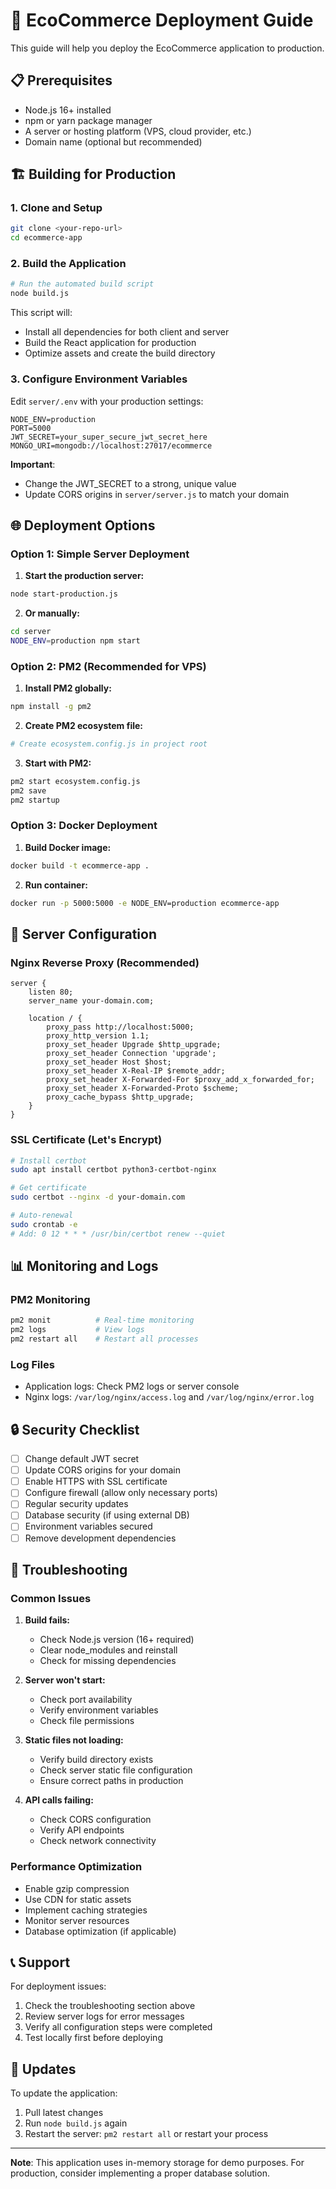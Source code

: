 # 🚀 EcoCommerce Deployment Guide

This guide will help you deploy the EcoCommerce application to production.

## 📋 Prerequisites

- Node.js 16+ installed
- npm or yarn package manager
- A server or hosting platform (VPS, cloud provider, etc.)
- Domain name (optional but recommended)

## 🏗️ Building for Production

### 1. Clone and Setup
```bash
git clone <your-repo-url>
cd ecommerce-app
```

### 2. Build the Application
```bash
# Run the automated build script
node build.js
```

This script will:
- Install all dependencies for both client and server
- Build the React application for production
- Optimize assets and create the build directory

### 3. Configure Environment Variables

Edit `server/.env` with your production settings:

```env
NODE_ENV=production
PORT=5000
JWT_SECRET=your_super_secure_jwt_secret_here
MONGO_URI=mongodb://localhost:27017/ecommerce
```

**Important**: 
- Change the JWT_SECRET to a strong, unique value
- Update CORS origins in `server/server.js` to match your domain

## 🌐 Deployment Options

### Option 1: Simple Server Deployment

1. **Start the production server:**
```bash
node start-production.js
```

2. **Or manually:**
```bash
cd server
NODE_ENV=production npm start
```

### Option 2: PM2 (Recommended for VPS)

1. **Install PM2 globally:**
```bash
npm install -g pm2
```

2. **Create PM2 ecosystem file:**
```bash
# Create ecosystem.config.js in project root
```

3. **Start with PM2:**
```bash
pm2 start ecosystem.config.js
pm2 save
pm2 startup
```

### Option 3: Docker Deployment

1. **Build Docker image:**
```bash
docker build -t ecommerce-app .
```

2. **Run container:**
```bash
docker run -p 5000:5000 -e NODE_ENV=production ecommerce-app
```

## 🔧 Server Configuration

### Nginx Reverse Proxy (Recommended)

```nginx
server {
    listen 80;
    server_name your-domain.com;

    location / {
        proxy_pass http://localhost:5000;
        proxy_http_version 1.1;
        proxy_set_header Upgrade $http_upgrade;
        proxy_set_header Connection 'upgrade';
        proxy_set_header Host $host;
        proxy_set_header X-Real-IP $remote_addr;
        proxy_set_header X-Forwarded-For $proxy_add_x_forwarded_for;
        proxy_set_header X-Forwarded-Proto $scheme;
        proxy_cache_bypass $http_upgrade;
    }
}
```

### SSL Certificate (Let's Encrypt)

```bash
# Install certbot
sudo apt install certbot python3-certbot-nginx

# Get certificate
sudo certbot --nginx -d your-domain.com

# Auto-renewal
sudo crontab -e
# Add: 0 12 * * * /usr/bin/certbot renew --quiet
```

## 📊 Monitoring and Logs

### PM2 Monitoring
```bash
pm2 monit          # Real-time monitoring
pm2 logs           # View logs
pm2 restart all    # Restart all processes
```

### Log Files
- Application logs: Check PM2 logs or server console
- Nginx logs: `/var/log/nginx/access.log` and `/var/log/nginx/error.log`

## 🔒 Security Checklist

- [ ] Change default JWT secret
- [ ] Update CORS origins for your domain
- [ ] Enable HTTPS with SSL certificate
- [ ] Configure firewall (allow only necessary ports)
- [ ] Regular security updates
- [ ] Database security (if using external DB)
- [ ] Environment variables secured
- [ ] Remove development dependencies

## 🚨 Troubleshooting

### Common Issues

1. **Build fails:**
   - Check Node.js version (16+ required)
   - Clear node_modules and reinstall
   - Check for missing dependencies

2. **Server won't start:**
   - Check port availability
   - Verify environment variables
   - Check file permissions

3. **Static files not loading:**
   - Verify build directory exists
   - Check server static file configuration
   - Ensure correct paths in production

4. **API calls failing:**
   - Check CORS configuration
   - Verify API endpoints
   - Check network connectivity

### Performance Optimization

- Enable gzip compression
- Use CDN for static assets
- Implement caching strategies
- Monitor server resources
- Database optimization (if applicable)

## 📞 Support

For deployment issues:
1. Check the troubleshooting section above
2. Review server logs for error messages
3. Verify all configuration steps were completed
4. Test locally first before deploying

## 🔄 Updates

To update the application:
1. Pull latest changes
2. Run `node build.js` again
3. Restart the server: `pm2 restart all` or restart your process

---

**Note**: This application uses in-memory storage for demo purposes. For production, consider implementing a proper database solution.
